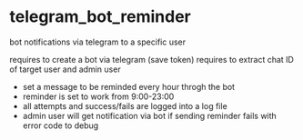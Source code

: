 # telegram_bot_reminder
bot notifications via telegram to a specific user


requires to create a bot via telegram (save token)
requires to extract chat ID of target user and admin user

- set a message to be reminded every hour throgh the bot
- reminder is set to work from 9:00-23:00
- all attempts and success/fails are logged into a log file
- admin user will get notification via bot if sending reminder fails with error code to debug
